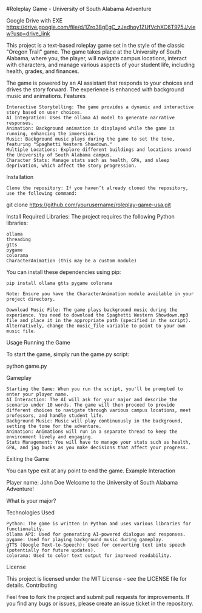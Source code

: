 #Roleplay Game - University of South Alabama Adventure


Google Drive with EXE https://drive.google.com/file/d/1Zro38gEgC_zJedhoy1ZUfVchXC6T975J/view?usp=drive_link

This project is a text-based roleplay game set in the style of the classic "Oregon Trail" game. The game takes place at the University of South Alabama, where you, the player, will navigate campus locations, interact with characters, and manage various aspects of your student life, including health, grades, and finances.

The game is powered by an AI assistant that responds to your choices and drives the story forward. The experience is enhanced with background music and animations.
Features

    Interactive Storytelling: The game provides a dynamic and interactive story based on user choices.
    AI Integration: Uses the ollama AI model to generate narrative responses.
    Animation: Background animation is displayed while the game is running, enhancing the immersion.
    Music: Background music plays during the game to set the tone, featuring "Spaghetti Western Showdown."
    Multiple Locations: Explore different buildings and locations around the University of South Alabama campus.
    Character Stats: Manage stats such as health, GPA, and sleep deprivation, which affect the story progression.

Installation

    Clone the repository: If you haven’t already cloned the repository, use the following command:

git clone https://github.com/yourusername/roleplay-game-usa.git

Install Required Libraries: The project requires the following Python libraries:

    ollama
    threading
    gtts
    pygame
    colorama
    CharacterAnimation (this may be a custom module)

You can install these dependencies using pip:

    pip install ollama gtts pygame colorama

    Note: Ensure you have the CharacterAnimation module available in your project directory.

    Download Music File: The game plays background music during the experience. You need to download the Spaghetti Western Showdown.mp3 file and place it in the appropriate path (specified in the script). Alternatively, change the music_file variable to point to your own music file.

Usage
Running the Game

To start the game, simply run the game.py script:

python game.py

Gameplay

    Starting the Game: When you run the script, you'll be prompted to enter your player name.
    AI Interaction: The AI will ask for your major and describe the scenario under 10 words. The game will then proceed to provide different choices to navigate through various campus locations, meet professors, and handle student life.
    Background Music: Music will play continuously in the background, setting the tone for the adventure.
    Animation: Animations will run in a separate thread to keep the environment lively and engaging.
    Stats Management: You will have to manage your stats such as health, GPA, and jag bucks as you make decisions that affect your progress.

Exiting the Game

You can type exit at any point to end the game.
Example Interaction

Player name: John Doe
Welcome to the University of South Alabama Adventure!

What is your major?

Technologies Used

    Python: The game is written in Python and uses various libraries for functionality.
    ollama API: Used for generating AI-powered dialogue and responses.
    pygame: Used for playing background music during gameplay.
    gTTS (Google Text-to-Speech): Used for converting text into speech (potentially for future updates).
    colorama: Used to color text output for improved readability.

License

This project is licensed under the MIT License - see the LICENSE file for details.
Contributing

Feel free to fork the project and submit pull requests for improvements. If you find any bugs or issues, please create an issue ticket in the repository.
